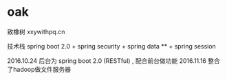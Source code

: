 # oak
致橡树   xxywithpq.cn

技术栈  spring boot 2.0 + spring security + spring data ** + spring session 

2016.10.24 后台为 spring boot 2.0 (RESTful) , 配合前台做功能
2016.11.16 整合了hadoop做文件服务器